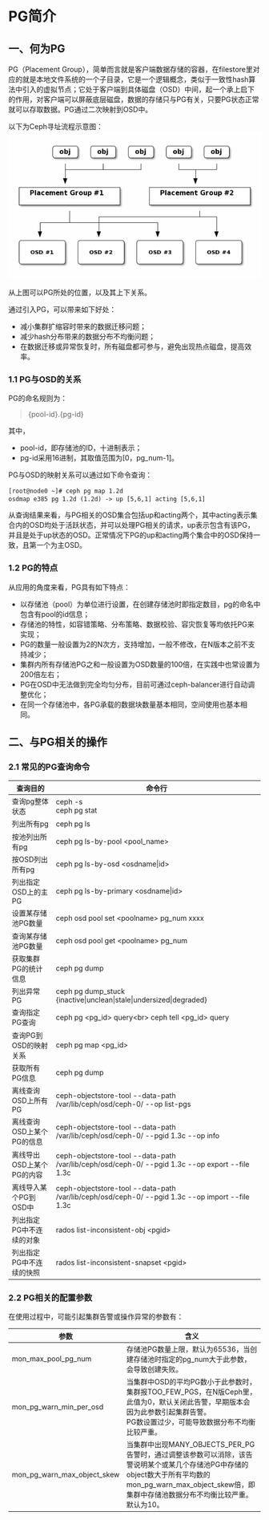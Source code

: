 # PG简介

## 一、何为PG

PG（Placement Group），简单而言就是客户端数据存储的容器，在filestore里对应的就是本地文件系统的一个子目录，它是一个逻辑概念，类似于一致性hash算法中引入的虚拟节点；它处于客户端到具体磁盘（OSD）中间，起一个承上启下的作用，对客户端可以屏蔽底层磁盘，数据的存储只与PG有关，只要PG状态正常就可以存取数据。PG通过二次映射到OSD中。

以下为Ceph寻址流程示意图：
![Object、PG与OSD的映射关系](images/PG映射关系图.png)

从上图可以PG所处的位置，以及其上下关系。

通过引入PG，可以带来如下好处：
- 减小集群扩缩容时带来的数据迁移问题；
- 减少hash分布带来的数据分布不均衡问题；
- 在数据迁移或异常恢复时，所有磁盘都可参与，避免出现热点磁盘，提高效率。

### 1.1 PG与OSD的关系

PG的命名规则为：
>{pool-id}.{pg-id}

其中，
- pool-id，即存储池的ID，十进制表示；
- pg-id采用16进制，其取值范围为[0，pg_num-1]。

PG与OSD的映射关系可以通过如下命令查询：

```
[root@node0 ~]# ceph pg map 1.2d
osdmap e385 pg 1.2d (1.2d) -> up [5,6,1] acting [5,6,1]
```

从查询结果来看，与PG相关的OSD集合包括up和acting两个，其中acting表示集合内的OSD均处于活跃状态，并可以处理PG相关的请求，up表示包含有该PG，并且是处于up状态的OSD。正常情况下PG的up和acting两个集合中的OSD保持一致，且第一个为主OSD。


### 1.2 PG的特点

从应用的角度来看，PG具有如下特点：
- 以存储池（pool）为单位进行设置，在创建存储池时即指定数目，pg的命名中包含有pool的id信息；
- 存储池的特性，如容错策略、分布策略、数据校验、容灾恢复等均依托PG来实现；
- PG的数量一般设置为2的N次方，支持增加，一般不修改，在N版本之前不支持减少；
- 集群内所有存储池PG之和一般设置为OSD数量的100倍，在实践中也常设置为200倍左右；
- PG在OSD中无法做到完全均匀分布，目前可通过ceph-balancer进行自动调整优化；
- 在同一个存储池中，各PG承载的数据块数量基本相同，空间使用也基本相同。


## 二、与PG相关的操作

### 2.1 常见的PG查询命令

| 查询目的                  | 命令行                                                                                          |
|---------------------------|-------------------------------------------------------------------------------------------------|
| 查询pg整体状态            | ceph -s<br> ceph pg stat                                                                        |
| 列出所有pg                | ceph pg ls                                                                                      |
| 按池列出所有pg            | ceph pg ls-by-pool &lt;pool_name&gt;                                                                  |
| 按OSD列出所有pg           | ceph pg ls-by-osd &lt;osdname&#124;id&gt;                                                             |
| 列出指定OSD上的主PG       | ceph pg ls-by-primary &lt;osdname&#124;id&gt;                                                         |
| 设置某存储池PG数量        | ceph osd pool set &lt;poolname&gt; pg_num xxxx                                                        |
| 查询某存储池PG数量        | ceph osd pool get &lt;poolname&gt; pg_num                                                             |
| 获取集群PG的统计信息      | ceph pg dump                                                                                    |
| 列出异常PG                | ceph pg dump_stuck {inactive&#124;unclean&#124;stale&#124;undersized&#124;degraded}             |
| 查询指定PG查询            | ceph pg &lt;pg_id&gt; query&lt;br&gt; ceph tell &lt;pg_id&gt; query                                               |
| 查询PG到OSD的映射关系     | ceph pg map &lt;pg_id&gt;                                                                             |
| 获取所有PG信息            | ceph pg dump                                                                                    |
| 离线查询OSD上所有PG       | ceph-objectstore-tool --data-path /var/lib/ceph/osd/ceph-0/ --op list-pgs                       |
| 离线查询OSD上某个PG的信息 | ceph-objectstore-tool --data-path /var/lib/ceph/osd/ceph-0/ --pgid 1.3c --op info               |
| 离线导出OSD上某个PG的内容 | ceph-objectstore-tool --data-path /var/lib/ceph/osd/ceph-0/ --pgid 1.3c --op export --file 1.3c |
| 离线导入某个PG到OSD中     | ceph-objectstore-tool --data-path /var/lib/ceph/osd/ceph-0/ --pgid 1.3c --op import --file 1.3c |
| 列出指定PG中不连续的对象  | rados list-inconsistent-obj &lt;pgid&gt;                                                              |
| 列出指定PG中不连续的快照  | rados list-inconsistent-snapset &lt;pgid&gt;                                                          |


### 2.2 PG相关的配置参数

在使用过程中，可能引起集群告警或操作异常的参数有：

| 参数                        | 含义                                                                                                                                                                                                         |
|-----------------------------|--------------------------------------------------------------------------------------------------------------------------------------------------------------------------------------------------------------|
| mon_max_pool_pg_num         | 存储池PG数量上限，默认为65536，当创建存储池时指定的pg_num大于此参数，会导致创建失败。                                                                                                                        |
| mon_pg_warn_min_per_osd     | 当集群中OSD的平均PG数小于此参数时，集群报TOO_FEW_PGS，在N版Ceph里，此值为0，默认关闭此告警，早期版本会因为此参数引起集群告警。<br>PG数设置过少，可能导致数据分布不均衡比较严重。                             |
| mon_pg_warn_max_object_skew | 当集群中出现MANY_OBJECTS_PER_PG告警时，通过调整该参数可以消除，该告警说明某个或某几个存储池PG中存储的object数大于所有平均数的mon_pg_warn_max_object_skew倍，即集群中存储池数据分布不均衡比较严重。默认为10。 |
